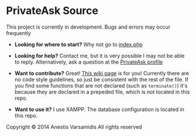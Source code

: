 PrivateAsk Source
===

This project is currently in development.
Bugs and errors may occur frequently

- **Looking for where to start?**
Why not go to [index.php](index.php)

- **Looking for help?**
Contact me, but it is very possible I may not be able to reply. Alternatively, ask 
a question at the [PrivateAsk profile](http://privateask.noip.me/pa/user/privateask)

- **Want to contribute?**
Great! [This wiki page](https://github.com/anestv/pa/wiki/How-to-contribute) is for you! Currently 
there are no code style guidelines, so just be consistent with the rest of the file. 
If you find some functions that are not declared (such as `terminate()`) it's because 
they are declared in a prepeded file, which is not located in this repo.

- **Want to use it?**
I use XAMPP. The database configuration is located in this repo.


Copyright © 2014
Anestis Varsamidis
All rights reserved
